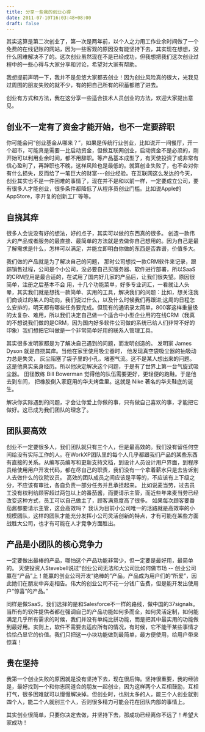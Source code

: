```yaml
---
title: 分享一些我的创业心得
date: 2011-07-10T16:03:48+08:00
draft: false
---
```


其实这算是第二次创业了，第一次是两年前，以个人之力用工作业余时间做了一个免费的在线记账的网站，因为一些客观的原因没有能坚持下去，其实现在想想，没什么困难解决不了的。这次创业虽然现在不是已经成功，但我想把我们这次创业过程中的一些心得与大家分享和讨论，希望对大家有帮助。

我想提前声明一下，我并不是忽悠大家都去创业！因为创业风险真的很大，光我见过周围的朋友失败的就不少，有的把自己所有的积蓄都赔了进去。
<!--more-->
创业有方式和方法，我在这分享一些适合技术人员创业的方法，欢迎大家提出意见。

## 创业不一定有了资金才能开始，也不一定要辞职

你可能会问“创业基金从哪来？”，如果是传统行业创业，比如说开一间餐厅，开一个超市，可能真是需要一比启动资金，但做互联网创业，启动资金不是必须的，刚开始可以利用业余时间，都不用辞职。等产品基本成型了，有天使投资了或非常有信心盈利了，再辞职也不晚，这样风险也是最低的。就算创业失败了，也不会对你有什么损失，反而给了一笔巨大的财富---创业经验。在互联网这么发达的今天，创业其实也不是一件困难的事情了，现在并不是和以前一样，一定要成立公司，要有很多人才能创业，很多条件都降低了从程序员创业门槛。比如说Apple的AppStore，李开复的创新工厂等等。

## 自挠其痒

很多人会说没有好的想法，好的点子，其实可以做的东西真的很多。
创造一款伟大的产品或者服务的最直接、最简单的方法就是去做你自己想用的。因为自己是最了解需求是什么，怎样可以满足，并能立即明白你做的东西是否靠谱，价值多大。

我们做的产品就是为了解决自己的问题， 那时公司想找一款CRM软件来记录，跟踪销售过程，公司是个小公司，没必要自己买服务器、软件进行部署，所以SaaS的CRM应用是最合适的，在试用了国内好几家的产品后，让我们很失望。原因很简单，注册之后基本不会 用，十几个功能菜单，好多专业词汇，一看就让人头晕，其实我们就是想找一款简单、实用的工具，解决我们的问题：比如，想关注我们商谈过的某人的动向，我们说过什么，以及什么时候我们再跟进;这周的日程怎么安排的，明天都有哪些任务要完成。但现有的通讯录太简单，800客这样重量级的太复杂、难用，所以我们决定自己做一个适合中小型企业用的在线CRM（我真的不想说我们做的是CRM，因为国内好多软件公司做的系统已给人们非常不好的印象）我们想把它叫做是一个非常简单好用的联系人管理工具。

其实很多发明家都是为了解决自己遇到的问题，而发明创造的。
发明家 James Dyson 就是自挠其痒。当他在家里使用吸尘器时， 他发现真空袋吸尘器的抽吸动力总是失灵， 灰尘阻塞了袋子里的小孔，堵塞气流。这不是某人想出来的问题。 这是他真实亲身经历。所以他决定解决这个问题，于是有了世界上第一台气旋式吸尘器。
田径教练 Bill Bowerman 觉得他的队伍需要更好，更轻便的跑鞋。于是他去到车间， 把橡胶倒入家庭用的华夫烤盘里。这就是 Nike 著名的华夫鞋底的诞生。

解决你实际遇到的问题，才会让你爱上你做的事，只有做自己喜欢的事，才能把它做好。这已成为我们团队的理念了。

## 团队要高效

创业不一定要很多人，我们团队就只有三个人，但是最高效的。我们没有留任何空间给没有实际工作的人。在WorkXP团队里的每个人几乎都跟我们产品的某些东西有直接的关系。从编写员编写和更新支持文档，到设计人员设计用户界面，到程序员给使用用户开发代码，都在尽自己的职责，我们没有一个拿着薪水只是去告诉别人去做什么的议院议员。
高效的团队成员之间应该是平等的，不应该有上下级之分，不应该有审批，各自负责一部分任务并且承担起来。
比如说麦当劳，过去员工没有权利给顾客超过两包以上的番茄酱，而要请示主管，而近些年来麦当劳已经改变这种方式，员工可以自己做主了，顾客满意度高了很多。 如果每次顾客要番茄酱都要请示主管，这会高效吗？
我认为目前小公司唯一的活路就是高效率的小规模团队，这样的团队才能充分发挥小公司灵活创新的特点，才有可能在某些方面战胜大公司，也才有可能在人才竞争方面胜出。

## 产品是小团队的核心竞争力

一定要做出最棒的产品，哪怕这个产品功能非常少，但一定要是最好用，最简单的。
天使投资人Stevebell说过“创业公司无法和大公司比如何做市场 -- 创业公司赢在“产品”上！能赢的创业公司开发“绝棒的”产品，产品成为用户们的“所爱”，因此她们在朋友中奔走相告。伟大的创业公司不花一分钱广告费，但是能开发出使用户“惊喜”的产品。”

同样是做SaaS，我们选择的是和Salesforce不一样的路线，做中国的37signals。当所有的软件提供者都在强调自己的产品功能如何多而全，如何灵活定制，如何能满足几乎所有需求的时候，我们并没有单纯比拼功能，而是把其中最实用的功能做到最好用。实则上，软件不需要去适应所有的情况，有时候，它不能干某些事情才恰恰凸显它的价值。我们只把这一小块功能做到最简单，最方便使用，给用户带来惊喜！

## 贵在坚持

我第一个创业失败的原因就是没有坚持下去，现在很后悔。坚持很重要，我的经验是，最好找到一个和你志同道合的朋友一起创业，因为这样两个人互相鼓励，互相打气，很多困难就可以慢慢解决掉。但创业时，也别太多的人，能三个人创业就别四个人，能二个人就别三个人，否则很多精力可能会花在团队内部的事情上。

其实创业很简单，只要你决定去做，并坚持下去，那成功已经离你不远了！希望大家成功！